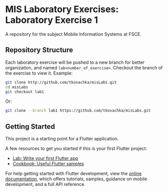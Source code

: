 # MIS Laboratory Exercises: Laboratory Exercise 1
A repository for the subject Mobile Information Systems at FSCE. 


## Repository Structure
Each laboratory exercise will be pushed to a new branch for better organization, and named `lab<number_of_exercise>`.
Checkout the branch of the exercise to view it. Example:
```bash
git clone http://github.com/tkovachka/misLabs.git
cd misLabs
git checkout lab1
```
Or:
```bash
git clone --branch lab1 https://github.com/tkovachka/misLabs.git
```

## Getting Started

This project is a starting point for a Flutter application.

A few resources to get you started if this is your first Flutter project:

- [Lab: Write your first Flutter app](https://docs.flutter.dev/get-started/codelab)
- [Cookbook: Useful Flutter samples](https://docs.flutter.dev/cookbook)

For help getting started with Flutter development, view the
[online documentation](https://docs.flutter.dev/), which offers tutorials,
samples, guidance on mobile development, and a full API reference.